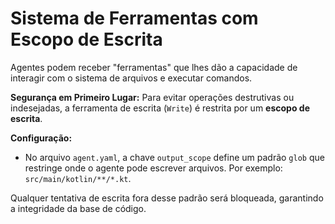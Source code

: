 # Sistema de Ferramentas com Escopo de Escrita

Agentes podem receber "ferramentas" que lhes dão a capacidade de interagir com o sistema de arquivos e executar comandos.

**Segurança em Primeiro Lugar:**
Para evitar operações destrutivas ou indesejadas, a ferramenta de escrita (`Write`) é restrita por um **escopo de escrita**.

**Configuração:**
- No arquivo `agent.yaml`, a chave `output_scope` define um padrão `glob` que restringe onde o agente pode escrever arquivos. Por exemplo: `src/main/kotlin/**/*.kt`.

Qualquer tentativa de escrita fora desse padrão será bloqueada, garantindo a integridade da base de código.

